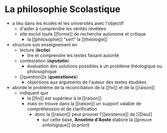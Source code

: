 # La philosophie Scolastique

- a lieu dans les écoles et les universités avec l'objectif
  - d'aider à comprendre les vérités révélées
  - elle exclut toute [[forme]] de recherche autonome et critique
    - la [[philosophie]] “sert” la [[théologie]]
- structure son enseignement en
  - lecture (***lectio***)
    - lire et comprendre les textes faisant autorité
  - contestation (***isputatio***)
    - évaluation des solutions possibles à un problème théologique ou philosophique
  - [[question]]s (***quaestiones***)
    - objections aux arguments de l'auteur des textes étudiées
- aborde le problème de la réconciliation de la [[foi]] et de la [[raison]]
  - indiquant que
    - la [[foi]] est supérieur à la [[raison]]
    - mais on trouve dans la [[raison]] un support valable de compréhension et de clarification
      - donc la [[raison]] peut prouver l'[[existence]] de [[Dieu]]
        - sur cette base, **Anselme d'Aoste** élabore la [[preuve ontologique]] (*a priori*)
          